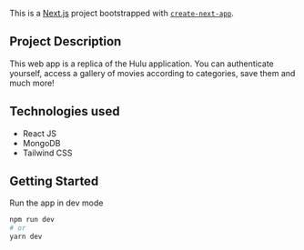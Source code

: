 This is a [Next.js](https://nextjs.org/) project bootstrapped with [`create-next-app`](https://github.com/vercel/next.js/tree/canary/packages/create-next-app).

## Project Description

This web app is a replica of the Hulu application. You can authenticate yourself, access a gallery of movies according to categories, save them and much more!

## Technologies used

- React JS
- MongoDB
- Tailwind CSS

## Getting Started

Run the app in dev mode

```bash
npm run dev
# or
yarn dev
```

